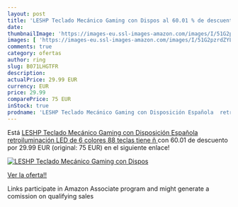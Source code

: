 ```yaml
---
layout: post
title: 'LESHP Teclado Mecánico Gaming con Dispos al 60.01 % de descuento'
date: 
thumbnailImage: 'https://images-eu.ssl-images-amazon.com/images/I/51G2pzrdZYL._SL200_.jpg'
images: [ 'https://images-eu.ssl-images-amazon.com/images/I/51G2pzrdZYL._SL200_.jpg' ]
comments: true
category: ofertas
author: ring
slug: B071LHGTFR
description:
actualPrice: 29.99 EUR
currency: EUR
price: 29.99
comparePrice: 75 EUR
inStock: true
prodname: 'LESHP Teclado Mecánico Gaming con Disposición Española  retroiluminación LED de 6 colores  88 teclas  tiene ñ '
---
```


Está [LESHP Teclado Mecánico Gaming con Disposición Española  retroiluminación LED de 6 colores  88 teclas  tiene ñ ](https://www.amazon.es/dp/B071LHGTFR/?tag=tolees-21) con 60.01 de descuento por 29.99 EUR (original: 75 EUR) en el siguiente enlace!

[![LESHP Teclado Mecánico Gaming con Dispos](https://images-eu.ssl-images-amazon.com/images/I/51G2pzrdZYL._SL200_.jpg)](https://www.amazon.es/dp/B071LHGTFR/?tag=tolees-21)

[Ver la oferta!!](https://www.amazon.es/dp/B071LHGTFR/?tag=tolees-21)

Links participate in Amazon Associate program and might generate a comission on qualifying sales


